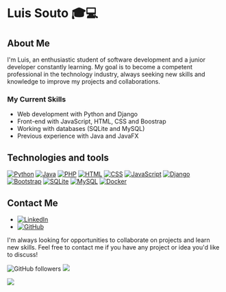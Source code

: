 # Luis Souto 🎓💻

## About Me

I'm Luis, an enthusiastic student of software development and a junior developer constantly learning. My goal is to become a competent professional in the technology industry, always seeking new skills and knowledge to improve my projects and collaborations.

### My Current Skills

- Web development with Python and Django
- Front-end with JavaScript, HTML, CSS and Boostrap
- Working with databases (SQLite and MySQL)
- Previous experience with Java and JavaFX

## Technologies and tools

[![Python](https://img.shields.io/badge/Python-3776AB?logo=python&logoColor=fff)](#)
[![Java](https://img.shields.io/badge/Java-%23ED8B00.svg?logo=openjdk&logoColor=white)](#)
[![PHP](https://img.shields.io/badge/php-%23777BB4.svg?&logo=php&logoColor=white)](#)
[![HTML](https://img.shields.io/badge/HTML-%23E34F26.svg?logo=html5&logoColor=white)](#)
[![CSS](https://img.shields.io/badge/CSS-1572B6?logo=css3&logoColor=fff)](#)
[![JavaScript](https://img.shields.io/badge/JavaScript-F7DF1E?logo=javascript&logoColor=000)](#)
[![Django](https://img.shields.io/badge/Django-%23092E20.svg?logo=django&logoColor=white)](#)
[![Bootstrap](https://img.shields.io/badge/Bootstrap-7952B3?logo=bootstrap&logoColor=fff)](#)
[![SQLite](https://img.shields.io/badge/SQLite-%2307405e.svg?logo=sqlite&logoColor=white)](#)
[![MySQL](https://img.shields.io/badge/MySQL-4479A1?logo=mysql&logoColor=fff)](#)
[![Docker](https://img.shields.io/badge/Docker-2496ED?logo=docker&logoColor=fff)](#)

## Contact Me

- [![LinkedIn](https://img.shields.io/badge/LinkedIn-%230077B5.svg?logo=linkedin&logoColor=white)](https://www.linkedin.com/in/luis-souto-rey-11a047259/)
- [![GitHub](https://img.shields.io/badge/GitHub-%23121011.svg?logo=github&logoColor=white)](https://github.com/moneygamer330/)

I'm always looking for opportunities to collaborate on projects and learn new skills. Feel free to contact me if you have any project or idea you'd like to discuss!

![GitHub followers](https://img.shields.io/github/followers/moneygamer330?style=social)
![](https://komarev.com/ghpvc/?username=moneygamer330&color=blueviolet)

![](https://github-readme-stats.vercel.app/api/top-langs/?username=moneygamer330&layout=compact&theme=dark)
